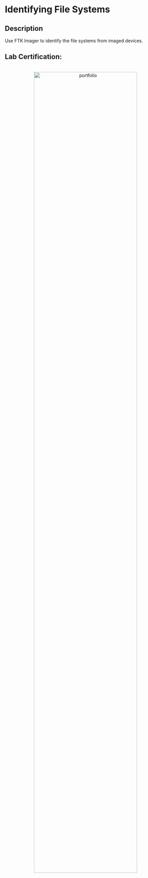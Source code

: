<h1>Identifying File Systems</h1>

<h2>Description</h2>
Use FTK Imager to identify the file systems from imaged devices.
<br />

<h2>Lab Certification:</h2>

<p align="center">
<br/>
<img src="" height="80%" width="80%" alt="portfolio"/>
<br />


<!--
 ```diff
- text in red
+ text in green
! text in orange
# text in gray
@@ text in purple (and bold)@@
```
--!>
